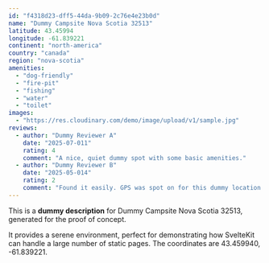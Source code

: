 ```yaml
---
id: "f4318d23-dff5-44da-9b09-2c76e4e23b0d"
name: "Dummy Campsite Nova Scotia 32513"
latitude: 43.45994
longitude: -61.839221
continent: "north-america"
country: "canada"
region: "nova-scotia"
amenities:
  - "dog-friendly"
  - "fire-pit"
  - "fishing"
  - "water"
  - "toilet"
images:
  - "https://res.cloudinary.com/demo/image/upload/v1/sample.jpg"
reviews:
  - author: "Dummy Reviewer A"
    date: "2025-07-011"
    rating: 4
    comment: "A nice, quiet dummy spot with some basic amenities."
  - author: "Dummy Reviewer B"
    date: "2025-05-014"
    rating: 2
    comment: "Found it easily. GPS was spot on for this dummy location."
---
```


This is a **dummy description** for Dummy Campsite Nova Scotia 32513, generated for the proof of concept.

It provides a serene environment, perfect for demonstrating how SvelteKit can handle a large number of static pages. The coordinates are 43.459940, -61.839221.
